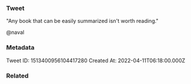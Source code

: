 ### Tweet
"Any book that can be easily summarized isn't worth reading."  

@naval

### Metadata
Tweet ID: 1513400956104417280
Created At: 2022-04-11T06:18:00.000Z

### Related


